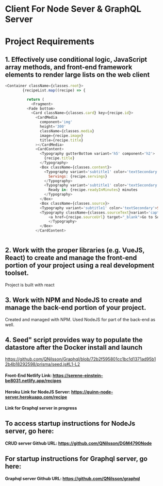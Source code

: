 # Client For Node Sever & GraphQL Server

# Project Requirements

## 1. Effectively use conditional logic, JavaScript array methods, and front-end framework elements to render large lists on the web client
```javascript
<Container className={classes.root}>
        {recipeList.map((recipe) => {
          
          return (
            <Fragment>
          <Fade bottom>
            <Card className={classes.card} key={recipe.id}>
              <CardMedia
                component='img'
                height='300'
                className={classes.media}
                image={recipe.image}
                title={recipe.title}
              ></CardMedia>
              <CardContent>
                <Typography gutterBottom variant='h5' component='h2'>
                  {recipe.title}
                </Typography>
                <Box className={classes.content}>
                  <Typography variant='subtitle1' color='textSecondary'>
                    Servings: {recipe.servings}
                  </Typography>
                  <Typography variant='subtitle1' color='textSecondary'>
                    Ready in: {recipe.readyInMinutes} minutes
                  </Typography>
                </Box>
                <Box className={classes.source}>
                <Typography variant='subtitle1' color='textSecondary'>Source:</Typography>
                <Typography className={classes.sourceText}variant='caption' color='secondary'>
                    <a href={recipe.sourceUrl} target="_blank">Go to Source</a>
                    </Typography>
                </Box>
              </CardContent>
           
```
## 2. Work with the proper libraries (e.g. VueJS, React) to create and manage the front-end portion of your project using a real development toolset.
Project is built with react 

## 3. Work with NPM and NodeJS to create and manage the back-end portion of your project.
Created and managed with NPM. Used NodeJS for part of the back-end as well.

## 4. Seed" script provides way to populate the datastore after the Docker install and launch
https://github.com/QNilsson/Graphql/blob/72b2f595801cc1bc1d1371ad95b12b4b18292598/prisma/seed.js#L1-L2

#### Front-End Netlify Link: https://serene-einstein-be8031.netlify.app/recipes
#### Heroku Link for NodeJS Server: https://quinn-node-server.herokuapp.com/recipe
#### Link for Graphql server in progress

## To access startup instructions for NodeJs server, go here:
#### CRUD server Github URL: https://github.com/QNilsson/DGM4790Node

## For startup instructions for Graphql server, go here:
#### Graphql server Github URL: https://github.com/QNilsson/graphql
